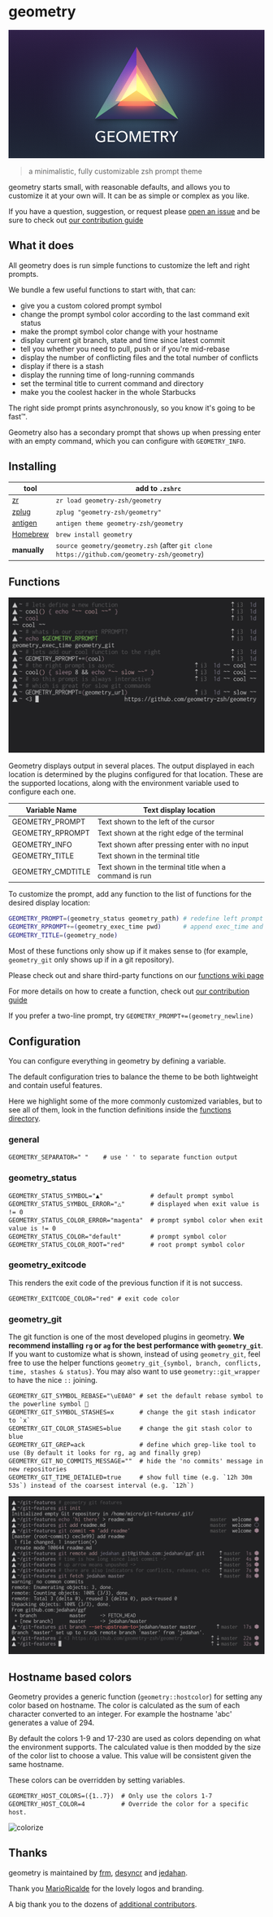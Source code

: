 # geometry

![geometry logo by @MarioRicalde](images/branding/readme-logo.png)

> a minimalistic, fully customizable zsh prompt theme

geometry starts small, with reasonable defaults, and allows you to customize it at your own will.
It can be as simple or complex as you like.

If you have a question, suggestion, or request please [open an issue][] and be sure to check out [our contribution guide][]

## What it does

All geometry does is run simple functions to customize the left and right prompts.

We bundle a few useful functions to start with, that can:

- give you a custom colored prompt symbol
- change the prompt symbol color according to the last command exit status
- make the prompt symbol color change with your hostname
- display current git branch, state and time since latest commit
- tell you whether you need to pull, push or if you're mid-rebase
- display the number of conflicting files and the total number of conflicts
- display if there is a stash
- display the running time of long-running commands
- set the terminal title to current command and directory
- make you the coolest hacker in the whole Starbucks

The right side prompt prints asynchronously, so you know it's going to be fast™.

Geometry also has a secondary prompt that shows up when pressing enter with an empty command, which you can configure with `GEOMETRY_INFO`.

## Installing

tool          | add to `.zshrc`
--------------|--------------------------------------
[zr][]        | `zr load geometry-zsh/geometry`
[zplug][]     | `zplug "geometry-zsh/geometry"`
[antigen][]   | `antigen theme geometry-zsh/geometry`
[Homebrew][]  | `brew install geometry`
**manually**  | `source geometry/geometry.zsh` (after `git clone https://github.com/geometry-zsh/geometry`)

## Functions

![showing prompt customization with new function](./images/screenshots/functions.png)

Geometry displays output in several places. The output displayed in each location is determined by the plugins configured for that location.
These are the supported locations, along with the environment variable used to configure each one.

Variable Name        | Text display location                                             
---------------------|-------------------------------------------------------
GEOMETRY_PROMPT      | Text shown to the left of the cursor
GEOMETRY_RPROMPT     | Text shown at the right edge of the terminal
GEOMETRY_INFO        | Text shown after pressing enter with no input
GEOMETRY_TITLE       | Text shown in the terminal title
GEOMETRY_CMDTITLE    | Text shown in the terminal title when a command is run

To customize the prompt, add any function to the list of functions for the desired display location:

```sh
GEOMETRY_PROMPT=(geometry_status geometry_path) # redefine left prompt
GEOMETRY_RPROMPT+=(geometry_exec_time pwd)      # append exec_time and pwd right prompt
GEOMETRY_TITLE=(geometry_node)
```

Most of these functions only show up if it makes sense to (for example, `geometry_git` only shows up if in a git repository).

Please check out and share third-party functions on our [functions wiki page][]

For more details on how to create a function, check out [our contribution guide][]

If you prefer a two-line prompt, try `GEOMETRY_PROMPT+=(geometry_newline)`

## Configuration

You can configure everything in geometry by defining a variable.

The default configuration tries to balance the theme to be both lightweight and contain useful features.

Here we highlight some of the more commonly customized variables, but to see all of them, look in the function definitions inside the [functions directory](/functions).

### general

```shell
GEOMETRY_SEPARATOR=" "    # use ' ' to separate function output
```

### geometry_status

```shell
GEOMETRY_STATUS_SYMBOL="▲"             # default prompt symbol
GEOMETRY_STATUS_SYMBOL_ERROR="△"       # displayed when exit value is != 0
GEOMETRY_STATUS_COLOR_ERROR="magenta"  # prompt symbol color when exit value is != 0
GEOMETRY_STATUS_COLOR="default"        # prompt symbol color
GEOMETRY_STATUS_COLOR_ROOT="red"       # root prompt symbol color
```

### geometry_exitcode
This renders the exit code of the previous function if it is not success.

```shell
GEOMETRY_EXITCODE_COLOR="red" # exit code color
```

### geometry_git

The git function is one of the most developed plugins in geometry.
**We recommend installing `rg` or `ag` for the best performance with `geometry_git`**.
If you want to customize what is shown, instead of using `geometry_git`, feel free to use the helper functions `geometry_git_{symbol, branch, conflicts, time, stashes & status}`. You may also want to use `geometry::git_wrapper` to have the nice `::` joining.

```shell
GEOMETRY_GIT_SYMBOL_REBASE="\uE0A0" # set the default rebase symbol to the powerline symbol 
GEOMETRY_GIT_SYMBOL_STASHES=x       # change the git stash indicator to `x`
GEOMETRY_GIT_COLOR_STASHES=blue     # change the git stash color to blue
GEOMETRY_GIT_GREP=ack               # define which grep-like tool to use (By default it looks for rg, ag and finally grep)
GEOMETRY_GIT_NO_COMMITS_MESSAGE=""  # hide the 'no commits' message in new repositories
GEOMETRY_GIT_TIME_DETAILED=true     # show full time (e.g. `12h 30m 53s`) instead of the coarsest interval (e.g. `12h`)
```

![picture of git features](./images/screenshots/git.png)

## Hostname based colors
Geometry provides a generic function (`geometry::hostcolor`) for setting any color based on hostname. The color is calculated as the sum of each character converted to an integer. For example the hostname 'abc' generates a value of 294.

By default the colors 1-9 and 17-230 are used as colors depending on what the environment supports. The calculated value is then modded by the size of the color list to choose a value. This value will be consistent given the same hostname.

These colors can be overridden by setting variables.

```shell
GEOMETRY_HOST_COLORS=({1..7})  # Only use the colors 1-7
GEOMETRY_HOST_COLOR=4          # Override the color for a specific host.
```
![colorize](/images/screenshots/colorize.png)

## Thanks

geometry is maintained by [frm](https://github.com/frm), [desyncr](https://github.com/desyncr) and [jedahan](https://github.com/jedahan).

Thank you [MarioRicalde](https://github.com/MarioRicalde) for the lovely logos and branding.

A big thank you to the dozens of [additional contributors](https://github.com/geometry-zsh/geometry/graphs/contributors).

[functions wiki page]: https://github.com/geometry-zsh/geometry/wiki/functions
[open an issue]: https://github.com/geometry-zsh/geometry/issues/new
[zr]: https://github.com/jedahan/zr
[zplug]: https://github.com/zplug/zplug
[antigen]: https://github.com/zsh-users/antigen
[homebrew]: https://brew.sh
[our contribution guide]: contributing.md
